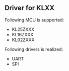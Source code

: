 ## Driver for KLXX
Following MCU is supported:   
- KL25ZXXX
- KL16ZXXX
- KL02ZXXX

Following drivers is realized:   
- UART
- SPI
